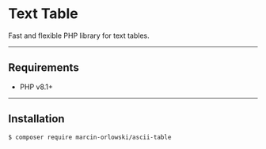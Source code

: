 # Text Table

Fast and flexible PHP library for text tables.

---

## Requirements

* PHP v8.1+

---

## Installation

```bash
$ composer require marcin-orlowski/ascii-table
```
